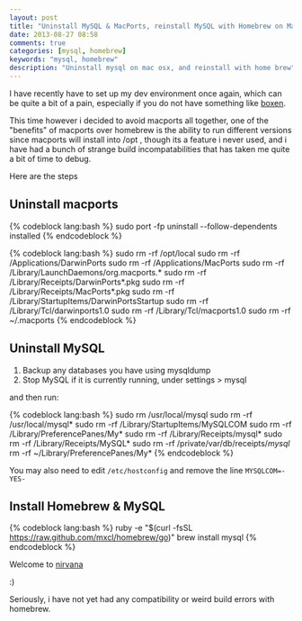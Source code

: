 ```yaml
---
layout: post
title: "Uninstall MySQL & MacPorts, reinstall MySQL with Homebrew on Mac OSX"
date: 2013-08-27 08:58
comments: true
categories: [mysql, homebrew]
keywords: "mysql, homebrew"
description: "Uninstall mysql on mac osx, and reinstall with home brew"
---
```

I have recently have to set up my dev environment once again, which can be quite a bit of a pain, especially if you do not have something like [boxen](http://boxen.github.com/).

This time however i decided to avoid macports all together, one of the "benefits" of macports over homebrew is the ability to run different versions since macports will install into /opt , though its a feature i never used, and i have had a bunch of strange build incompatabilities that has taken me quite a bit of time to debug. 

Here are the steps

Uninstall macports
---------------

{% codeblock lang:bash %}
sudo port -fp uninstall --follow-dependents installed
{% endcodeblock %} 

{% codeblock lang:bash %}
sudo rm -rf /opt/local
sudo rm -rf /Applications/DarwinPorts
sudo rm -rf /Applications/MacPorts
sudo rm -rf /Library/LaunchDaemons/org.macports.*
sudo rm -rf /Library/Receipts/DarwinPorts*.pkg
sudo rm -rf /Library/Receipts/MacPorts*.pkg
sudo rm -rf /Library/StartupItems/DarwinPortsStartup
sudo rm -rf /Library/Tcl/darwinports1.0
sudo rm -rf /Library/Tcl/macports1.0
sudo rm -rf ~/.macports
{% endcodeblock %}

Uninstall MySQL
------------
1. Backup any databases you have using mysqldump
2. Stop MySQL if it is currently running, under settings > mysql

and then run:

{% codeblock lang:bash %}
sudo rm /usr/local/mysql
sudo rm -rf /usr/local/mysql*
sudo rm -rf /Library/StartupItems/MySQLCOM
sudo rm -rf /Library/PreferencePanes/My*
sudo rm -rf /Library/Receipts/mysql*
sudo rm -rf /Library/Receipts/MySQL*
sudo rm -rf /private/var/db/receipts/*mysql*
rm -rf ~/Library/PreferencePanes/My*
{% endcodeblock %}

You may also need to edit `/etc/hostconfig` and remove the line `MYSQLCOM=-YES-`

Install Homebrew & MySQL
------------------------

{% codeblock lang:bash %}
ruby -e "$(curl -fsSL https://raw.github.com/mxcl/homebrew/go)"
brew install mysql
{% endcodeblock %}

Welcome to [nirvana](http://www.youtube.com/watch?v=hNVu55ZyC-Y&list=PL7AD6AA21F4F0E76E)

:)

Seriously, i have not yet had any compatibility or weird build errors with homebrew.
